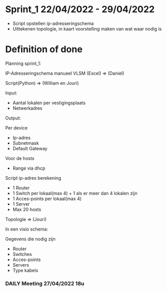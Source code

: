 # Sprint_1 22/04/2022 - 29/04/2022

- Script opstellen ip-adresseringschema
- Uittekenen topologie, in kaart voorstelling maken van wat waar nodig is

# Definition of done

Planning sprint_1:

IP-Adresseringschema manueel VLSM (Excel) => (Daniel)

Script(Python) => (William en Jouri)

Input:

- Aantal lokalen per vestigingsplaats
- Netwerkadres

Output:

Per device

- Ip-adres
- Subnetmask
- Default Gateway

Voor de hosts

- Range via dhcp


Script ip-adres berekening

- 1 Router
- 1 Switch per lokaal(max 4) + 1 als er meer dan 4 lokalen zijn
- 1 Acces-points per lokaal(max 4) 
- 1 Server
- Max 20 hosts


Topologie => (Jouri)

In een visio schema:

Gegevens die nodig zijn

- Router
- Switches
- Acces-points
- Servers
- Type kabels




### DAILY Meeting 27/04/2022 18u

